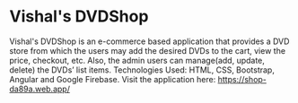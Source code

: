 # Vishal's DVDShop

Vishal's DVDShop is an e-commerce based application that provides a DVD store from which the users may add the desired DVDs to the cart, view the price, checkout, etc. Also, the admin users can manage(add, update, delete) the DVDs’ list items. 
Technologies Used: HTML, CSS, Bootstrap, Angular and Google Firebase.
Visit the application here: https://shop-da89a.web.app/

